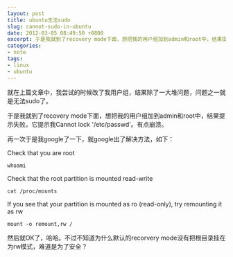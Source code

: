 ```yaml
---
layout: post
title: ubuntu无法sudo
slug: cannot-sudo-in-ubuntu
date: 2012-03-05 08:49:50 +0800
excerpt: 于是我就到了recovery mode下面，想把我的用户组加到admin和root中，结果提示失败。它提示我Cannot lock /etc/passwd。有点崩溃。
categories:
- note
tags:
- linux
- ubuntu
---
```


就在上篇文章中，我尝试的时候改了我用户组，结果除了一大堆问题，问题之一就是无法sudo了。

于是我就到了recovery mode下面，想把我的用户组加到admin和root中，结果提示失败。它提示我Cannot lock '/etc/passwd'。有点崩溃。

再一次于是我google了一下，就google出了解决方法，如下：

Check that you are root

	whoami

Check that the root partition is mounted read-write

	cat /proc/mounts

If you see that your partition is mounted as ro (read-only), try remounting it as rw

	mount -o remount,rw /

然后就OK了，哈哈。不过不知道为什么默认的recorvery mode没有把根目录挂在为rw模式，难道是为了安全？
